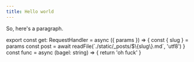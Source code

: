 ```yaml
---
title: Hello world
---
```


<script>
  import CodeViewer from '$lib/components/CodeViewer.svelte'
  import CodeBlock from '$lib/components/CodeBlock.svelte'
</script>

So, here's a paragraph.

<CodeViewer>
  <CodeBlock @escape lang="ts">
    export const get: RequestHandler = async ({ params }) => {
      const { slug } = params
      const post = await readFile(`./static/_posts/$\{slug\}.md`, 'utf8')
    }
  </CodeBlock>

  <CodeBlock lang="ts">
    const func = async (bagel: string) => {
      return 'oh fuck'
    }
  </CodeBlock>
</CodeViewer>
